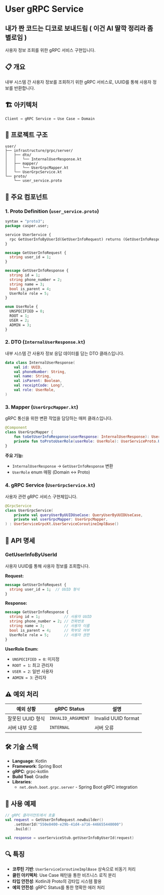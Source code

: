 # User gRPC Service

## 내가 짠 코드는 디코로 보내드림 ( 이건 AI 딸깍 정리라 좀 별로임 )

사용자 정보 조회를 위한 gRPC 서비스 구현입니다.

## 📋 개요

내부 시스템 간 사용자 정보를 조회하기 위한 gRPC 서비스로, UUID를 통해 사용자 정보를 반환합니다.

## 🏗️ 아키텍처

```
Client → gRPC Service → Use Case → Domain
```

## 📁 프로젝트 구조

```
user/
├── infrastructure/grpc/server/
│   ├── dto/
│   │   └── InternalUserResponse.kt
│   ├── mapper/
│   │   └── UserGrpcMapper.kt
│   └── UserGrpcService.kt
└── proto/
    └── user_service.proto
```

## 🔧 주요 컴포넌트

### 1. Proto Definition (`user_service.proto`)

```protobuf
syntax = "proto3";
package casper.user;

service UserService {
  rpc GetUserInfoByUserId(GetUserInfoRequest) returns (GetUserInfoResponse);
}

message GetUserInfoRequest {
  string user_id = 1;
}

message GetUserInfoResponse {
  string id = 1;
  string phone_number = 2;
  string name = 3;
  bool is_parent = 4;
  UserRole role = 5;
}

enum UserRole {
  UNSPECIFIED = 0;
  ROOT = 1;
  USER = 2;
  ADMIN = 3;
}
```

### 2. DTO (`InternalUserResponse.kt`)

내부 시스템 간 사용자 정보 응답 데이터를 담는 DTO 클래스입니다.

```kotlin
data class InternalUserResponse(
    val id: UUID,
    val phoneNumber: String,
    val name: String,
    val isParent: Boolean,
    val receiptCode: Long?,
    val role: UserRole,
)
```

### 3. Mapper (`UserGrpcMapper.kt`)

gRPC 통신을 위한 변환 작업을 담당하는 매퍼 클래스입니다.

```kotlin
@Component
class UserGrpcMapper {
    fun toGetUserInfoResponse(userResponse: InternalUserResponse): UserServiceProto.GetUserInfoResponse
    private fun toProtoUserRole(userRole: UserRole): UserServiceProto.UserRole
}
```

**주요 기능:**
- `InternalUserResponse` → `GetUserInfoResponse` 변환
- `UserRole` enum 매핑 (Domain ↔ Proto)

### 4. gRPC Service (`UserGrpcService.kt`)

사용자 관련 gRPC 서비스 구현체입니다.

```kotlin
@GrpcService
class UserGrpcService(
    private val queryUserByUUIDUseCase: QueryUserByUUIDUseCase,
    private val userGrpcMapper: UserGrpcMapper,
) : UserServiceGrpcKt.UserServiceCoroutineImplBase()
```

## 🔄 API 명세

### GetUserInfoByUserId

사용자 UUID를 통해 사용자 정보를 조회합니다.

**Request:**
```protobuf
message GetUserInfoRequest {
  string user_id = 1;  // UUID 형식
}
```

**Response:**
```protobuf
message GetUserInfoResponse {
  string id = 1;           // 사용자 UUID
  string phone_number = 2; // 전화번호
  string name = 3;         // 사용자 이름
  bool is_parent = 4;      // 학부모 여부
  UserRole role = 5;       // 사용자 권한
}
```

**UserRole Enum:**
- `UNSPECIFIED = 0`: 미지정
- `ROOT = 1`: 최고 관리자
- `USER = 2`: 일반 사용자  
- `ADMIN = 3`: 관리자

## ⚠️ 예외 처리

| 예외 상황 | gRPC Status | 설명 |
|----------|-------------|------|
| 잘못된 UUID 형식 | `INVALID_ARGUMENT` | Invalid UUID format |
| 서버 내부 오류 | `INTERNAL` | 서버 오류 |

## 🛠️ 기술 스택

- **Language**: Kotlin
- **Framework**: Spring Boot
- **gRPC**: grpc-kotlin
- **Build Tool**: Gradle
- **Libraries**: 
  - `net.devh.boot.grpc.server` - Spring Boot gRPC integration

## 📝 사용 예제

```kotlin
// gRPC 클라이언트에서 호출
val request = GetUserInfoRequest.newBuilder()
    .setUserId("550e8400-e29b-41d4-a716-446655440000")
    .build()

val response = userServiceStub.getUserInfoByUserId(request)
```

## 🔍 특징

- **코루틴 기반**: `UserServiceCoroutineImplBase` 상속으로 비동기 처리
- **클린 아키텍처**: Use Case 패턴을 통한 비즈니스 로직 분리
- **타입 안전성**: Kotlin과 Proto의 강타입 시스템 활용
- **예외 안전성**: gRPC Status를 통한 명확한 에러 처리
